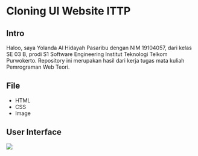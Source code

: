 <!DOCTYPE html>
<html>

<head>
  <meta charset="utf-8">
  <meta name="viewport" content="width=device-width, initial-scale=1.0">
  <link rel="stylesheet" href="https://stackedit.io/style.css" />
</head>

<body class="stackedit">
  <div class="stackedit__html"><h1 id="cloning-ui-website-ittp">Cloning UI Website ITTP</h1>
<h2 id="intro">Intro</h2>
<p>Haloo, saya Yolanda Al Hidayah Pasaribu dengan NIM 19104057, dari kelas SE 03 B, prodi S1 Software Engineering Institut Teknologi Telkom Purwokerto. Repository ini merupakan hasil dari kerja tugas mata kuliah Pemrograman Web Teori.</p>
<h2 id="file">File</h2>
<ul>
<li>HTML</li>
<li>CSS</li>
<li>Image</li>
</ul>
<h2 id="user-interface">User Interface</h2>
<img src="ui.gif">
</div>
</body>

</html>
